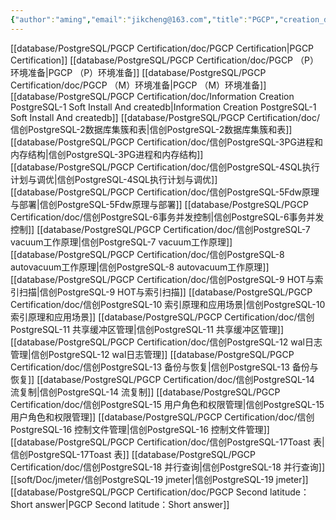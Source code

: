 ```yaml
---
{"author":"aming","email":"jikcheng@163.com","title":"PGCP","creation_date":"2022-11-02 21:14","Last modified date":"2022-11-27 19:15","tags":"PGCP","File Folder with relative path":"database/PostgreSQL/PGCP Certification","remark":null,"other":null,"dg-publish":true,"permalink":"/database/postgre-sql/pgcp-certification/pgcp/","dgPassFrontmatter":true}
---
```




[[database/PostgreSQL/PGCP Certification/doc/PGCP Certification\|PGCP Certification]]
[[database/PostgreSQL/PGCP Certification/doc/PGCP （P）环境准备\|PGCP （P）环境准备]]
[[database/PostgreSQL/PGCP Certification/doc/PGCP （M）环境准备\|PGCP （M）环境准备]]
[[database/PostgreSQL/PGCP Certification/doc/Information Creation PostgreSQL-1 Soft Install And createdb\|Information Creation PostgreSQL-1 Soft Install And createdb]]
[[database/PostgreSQL/PGCP Certification/doc/信创PostgreSQL-2数据库集簇和表\|信创PostgreSQL-2数据库集簇和表]]
[[database/PostgreSQL/PGCP Certification/doc/信创PostgreSQL-3PG进程和内存结构\|信创PostgreSQL-3PG进程和内存结构]]
[[database/PostgreSQL/PGCP Certification/doc/信创PostgreSQL-4SQL执行计划与调优\|信创PostgreSQL-4SQL执行计划与调优]]
[[database/PostgreSQL/PGCP Certification/doc/信创PostgreSQL-5Fdw原理与部署\|信创PostgreSQL-5Fdw原理与部署]]
[[database/PostgreSQL/PGCP Certification/doc/信创PostgreSQL-6事务并发控制\|信创PostgreSQL-6事务并发控制]]
[[database/PostgreSQL/PGCP Certification/doc/信创PostgreSQL-7 vacuum工作原理\|信创PostgreSQL-7 vacuum工作原理]]
[[database/PostgreSQL/PGCP Certification/doc/信创PostgreSQL-8 autovacuum工作原理\|信创PostgreSQL-8 autovacuum工作原理]]
[[database/PostgreSQL/PGCP Certification/doc/信创PostgreSQL-9 HOT与索引扫描\|信创PostgreSQL-9 HOT与索引扫描]]
[[database/PostgreSQL/PGCP Certification/doc/信创PostgreSQL-10 索引原理和应用场景\|信创PostgreSQL-10 索引原理和应用场景]]
[[database/PostgreSQL/PGCP Certification/doc/信创PostgreSQL-11 共享缓冲区管理\|信创PostgreSQL-11 共享缓冲区管理]]
[[database/PostgreSQL/PGCP Certification/doc/信创PostgreSQL-12 wal日志管理\|信创PostgreSQL-12 wal日志管理]]
[[database/PostgreSQL/PGCP Certification/doc/信创PostgreSQL-13 备份与恢复\|信创PostgreSQL-13 备份与恢复]]
[[database/PostgreSQL/PGCP Certification/doc/信创PostgreSQL-14 流复制\|信创PostgreSQL-14 流复制]]
[[database/PostgreSQL/PGCP Certification/doc/信创PostgreSQL-15 用户角色和权限管理\|信创PostgreSQL-15 用户角色和权限管理]]
[[database/PostgreSQL/PGCP Certification/doc/信创PostgreSQL-16 控制文件管理\|信创PostgreSQL-16 控制文件管理]]
[[database/PostgreSQL/PGCP Certification/doc/信创PostgreSQL-17Toast 表\|信创PostgreSQL-17Toast 表]]
[[database/PostgreSQL/PGCP Certification/doc/信创PostgreSQL-18 并行查询\|信创PostgreSQL-18 并行查询]]
[[soft/Doc/jmeter/信创PostgreSQL-19 jmeter\|信创PostgreSQL-19 jmeter]]
[[database/PostgreSQL/PGCP Certification/doc/PGCP Second latitude：Short answer\|PGCP Second latitude：Short answer]]
